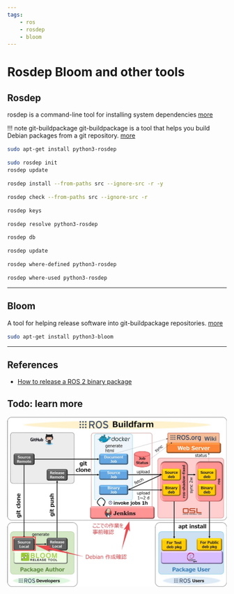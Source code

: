 ```yaml
---
tags:
    - ros
    - rosdep
    - bloom
---
```


# Rosdep Bloom and other tools

## Rosdep

rosdep is a command-line tool for installing system dependencies [more](https://github.com/ros-infrastructure/rosdep)

!!! note git-buildpackage
    git-buildpackage is a tool that helps you build Debian packages from a git repository. [more](https://honk.sigxcpu.org/piki/projects/git-buildpackage/)


```bash title=install
sudo apt-get install python3-rosdep
```

```bash title=init
sudo rosdep init
rosdep update
```

```bash title=install
rosdep install --from-paths src --ignore-src -r -y
```

```bash title=check
rosdep check --from-paths src --ignore-src -r
```

```bash title=keys
rosdep keys
```

```bash title=resolve
rosdep resolve python3-rosdep
```

```bash title=db
rosdep db
```

```bash title=update
rosdep update
```

```bash title=where_defined
rosdep where-defined python3-rosdep
```

```bash title=where_used
rosdep where-used python3-rosdep
```

---

## Bloom
A tool for helping release software into git-buildpackage repositories. [more](https://github.com/ros-infrastructure/bloom)

```bash title=install
sudo apt-get install python3-bloom
```


---

## References
- [How to release a ROS 2 binary package](https://www.theconstruct.ai/how-to-release-a-ros-2-binary-package-part-3/)
## Todo: learn more

![alt text](images/ros_build_farm.png)